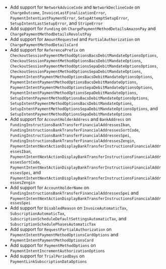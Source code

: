 * Add support for `NetworkAdviceCode` and `NetworkDeclineCode` on `ChargeOutcome`, `InvoiceLastFinalizationError`, `PaymentIntentLastPaymentError`, `SetupAttemptSetupError`, `SetupIntentLastSetupError`, and `StripeError`
* Add support for `Funding` on `ChargePaymentMethodDetailsAmazonPay` and `ChargePaymentMethodDetailsRevolutPay`
* Add support for `AmountRequested` and `PartialAuthorization` on `ChargePaymentMethodDetailsCard`
* Add support for `ReferencePrefix` on `CheckoutSessionPaymentMethodOptionsBacsDebitMandateOptionsOptions`, `CheckoutSessionPaymentMethodOptionsBacsDebitMandateOptions`, `CheckoutSessionPaymentMethodOptionsSepaDebitMandateOptionsOptions`, `CheckoutSessionPaymentMethodOptionsSepaDebitMandateOptions`, `PaymentIntentPaymentMethodOptionsBacsDebitMandateOptionsOptions`, `PaymentIntentPaymentMethodOptionsBacsDebitMandateOptions`, `PaymentIntentPaymentMethodOptionsSepaDebitMandateOptionsOptions`, `PaymentIntentPaymentMethodOptionsSepaDebitMandateOptions`, `SetupIntentPaymentMethodOptionsBacsDebitMandateOptionsOptions`, `SetupIntentPaymentMethodOptionsBacsDebitMandateOptions`, `SetupIntentPaymentMethodOptionsSepaDebitMandateOptionsOptions`, and `SetupIntentPaymentMethodOptionsSepaDebitMandateOptions`
* Add support for `AccountHolderAddress` and `BankAddress` on `FundingInstructionsBankTransferFinancialAddressesIban`, `FundingInstructionsBankTransferFinancialAddressesSortCode`, `FundingInstructionsBankTransferFinancialAddressesSpei`, `FundingInstructionsBankTransferFinancialAddressesZengin`, `PaymentIntentNextActionDisplayBankTransferInstructionsFinancialAddressesIban`, `PaymentIntentNextActionDisplayBankTransferInstructionsFinancialAddressesSortCode`, `PaymentIntentNextActionDisplayBankTransferInstructionsFinancialAddressesSpei`, and `PaymentIntentNextActionDisplayBankTransferInstructionsFinancialAddressesZengin`
* Add support for `AccountHolderName` on `FundingInstructionsBankTransferFinancialAddressesSpei` and `PaymentIntentNextActionDisplayBankTransferInstructionsFinancialAddressesSpei`
* Add support for `DisabledReason` on `InvoiceAutomaticTax`, `SubscriptionAutomaticTax`, `SubscriptionScheduleDefaultSettingsAutomaticTax`, and `SubscriptionSchedulePhasesAutomaticTax`
* Add support for `RequestPartialAuthorization` on `PaymentIntentPaymentMethodOptionsCardOptions` and `PaymentIntentPaymentMethodOptionsCard`
* Add support for `PaymentMethodOptions` on `PaymentIntentIncrementAuthorizationOptions`
* Add support for `TrialPeriodDays` on `PaymentLinkSubscriptionDataOptions`